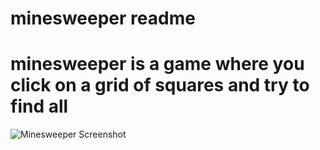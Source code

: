 # minesweeper readme
# minesweeper is a game where you click on a grid of squares and try to find all

![Minesweeper Screenshot](screenshot.png)
